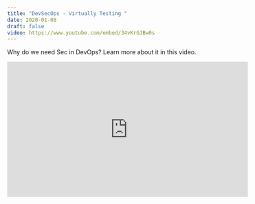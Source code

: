 ```yaml
---
title: "DevSecOps - Virtually Testing "
date: 2020-01-08
draft: false
video: https://www.youtube.com/embed/34vKrGJBw0s
---
```


Why do we need Sec in DevOps? Learn more about it in this video.

<iframe width="560" height="315" src="https://www.youtube.com/embed/34vKrGJBw0s" frameborder="0" allow="accelerometer; autoplay; clipboard-write; encrypted-media; gyroscope; picture-in-picture" allowfullscreen></iframe>
